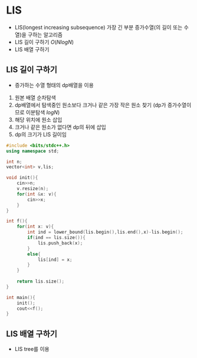 # LIS

- LIS(longest increasing subsequence) 가장 긴 부분 증가수열(의 길이 또는 수열)을 구하는 알고리즘
- LIS 길이 구하기 $O(NlogN)$
- LIS 배열 구하기

## LIS 길이 구하기

- 증가하는 수열 형태의 dp배열을 이용
1. 원본 배열 순차탐색
2. dp배열에서 탐색중인 원소보다 크거나 같은 가장 작은 원소 찾기 (dp가 증가수열이므로 이분탐색 $logN$)
3. 해당 위치에 원소 삽입
4. 크거나 같은 원소가 없다면 dp의 뒤에 삽입
5. dp의 크기가 LIS 길이임

```cpp
#include <bits/stdc++.h>
using namespace std;

int n;
vector<int> v,lis;

void init(){
	cin>>n;
	v.resize(n);
	for(int &x: v){
		cin>>x;	
	} 
}

int f(){
	for(int x: v){
		int ind = lower_bound(lis.begin(),lis.end(),x)-lis.begin();
		if(ind == lis.size()){
			lis.push_back(x);
		}
		else{
			lis[ind] = x;
		}
	}
	
	return lis.size();
}

int main(){
	init();
	cout<<f();
}
```

## LIS 배열 구하기

- LIS tree를 이용
